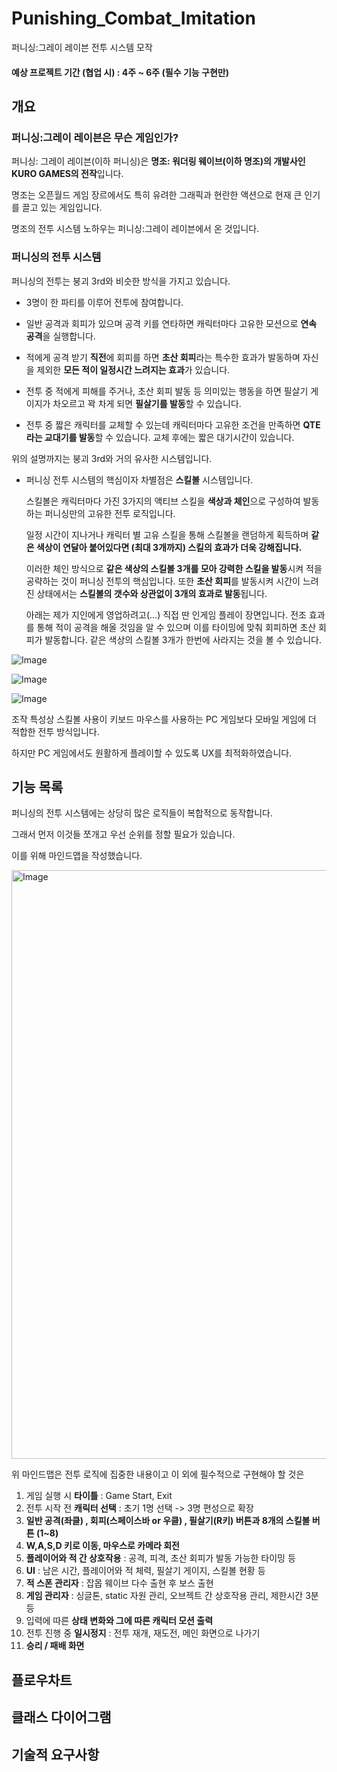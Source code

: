 # Punishing_Combat_Imitation
퍼니싱:그레이 레이븐 전투 시스템 모작

#### 예상 프로젝트 기간 (협업 시) : 4주 ~ 6주 (필수 기능 구현만)

## 개요

### 퍼니싱:그레이 레이븐은 무슨 게임인가?

퍼니싱: 그레이 레이븐(이하 퍼니싱)은 **명조: 워더링 웨이브(이하 명조)의 개발사인 KURO GAMES의 전작**입니다. 

명조는 오픈월드 게임 장르에서도 특히 유려한 그래픽과 현란한 액션으로 현재 큰 인기를 끌고 있는 게임입니다.

명조의 전투 시스템 노하우는 퍼니싱:그레이 레이븐에서 온 것입니다.

### 퍼니싱의 전투 시스템

퍼니싱의 전투는 붕괴 3rd와 비슷한 방식을 가지고 있습니다.

- 3명이 한 파티를 이루어 전투에 참여합니다.

- 일반 공격과 회피가 있으며 공격 키를 연타하면 캐릭터마다 고유한 모션으로 **연속 공격**을 실행합니다.

- 적에게 공격 받기 **직전**에 회피를 하면 **초산 회피**라는 특수한 효과가 발동하며 자신을 제외한 **모든 적이 일정시간 느려지는 효과**가 있습니다.

- 전투 중 적에게 피해를 주거나, 초산 회피 발동 등 의미있는 행동을 하면 필살기 게이지가 차오르고 꽉 차게 되면 **필살기를 발동**할 수 있습니다.

- 전투 중 짧은 캐릭터를 교체할 수 있는데 캐릭터마다 고유한 조건을 만족하면 **QTE라는 교대기를 발동**할 수 있습니다. 교체 후에는 짧은 대기시간이 있습니다.

위의 설명까지는 붕괴 3rd와 거의 유사한 시스템입니다.

- 퍼니싱 전투 시스템의 핵심이자 차별점은 **스킬볼** 시스템입니다.

  스킬볼은 캐릭터마다 가진 3가지의 액티브 스킬을 **색상과 체인**으로 구성하여 발동하는 퍼니싱만의 고유한 전투 로직입니다.
  
  일정 시간이 지나거나 캐릭터 별 고유 스킬을 통해 스킬볼을 랜덤하게 획득하며 **같은 색상이 연달아 붙어있다면 (최대 3개까지) 스킬의 효과가 더욱 강해집니다.**
  
  이러한 체인 방식으로 **같은 색상의 스킬볼 3개를 모아 강력한 스킬을 발동**시켜 적을 공략하는 것이 퍼니싱 전투의 핵심입니다.
  또한 **초산 회피**를 발동시켜 시간이 느려진 상태에서는 **스킬볼의 갯수와 상관없이 3개의 효과로 발동**됩니다.

  아래는 제가 지인에게 영업하려고(...) 직접 딴 인게임 플레이 장면입니다.
  전조 효과를 통해 적이 공격을 해올 것임을 알 수 있으며 이를 타이밍에 맞춰 회피하면 초산 회피가 발동합니다.
  같은 색상의 스킬볼 3개가 한번에 사라지는 것을 볼 수 있습니다.

![Image](https://github.com/user-attachments/assets/a64f731a-92be-4542-b49f-a1c0919fbefb)

![Image](https://github.com/user-attachments/assets/854bba4e-ed23-4e43-bd7f-e5cb57c70391)

![Image](https://github.com/user-attachments/assets/1e95eba2-cf04-4c26-9371-56b1efe78cf3)

조작 특성상 스킬볼 사용이 키보드 마우스를 사용하는 PC 게임보다 모바일 게임에 더 적합한 전투 방식입니다.

하지만 PC 게임에서도 원활하게 플레이할 수 있도록 UX를 최적화하였습니다.

## 기능 목록

퍼니싱의 전투 시스템에는 상당히 많은 로직들이 복합적으로 동작합니다.

그래서 먼저 이것들 쪼개고 우선 순위를 정할 필요가 있습니다.

이를 위해 마인드맵을 작성했습니다.

<img width="912" height="942" alt="Image" src="https://github.com/user-attachments/assets/f323f92e-1a8e-4ceb-86b6-13e21773a8c9" />

위 마인드맵은 전투 로직에 집중한 내용이고 이 외에 필수적으로 구현해야 할 것은

1. 게임 실행 시 **타이틀** : Game Start, Exit
2. 전투 시작 전 **캐릭터 선택** : 초기 1명 선택 -> 3명 편성으로 확장
3. **일반 공격(좌클) , 회피(스페이스바 or 우클) , 필살기(R키) 버튼과 8개의 스킬볼 버튼 (1~8)**
4. **W,A,S,D 키로 이동, 마우스로 카메라 회전**
5. **플레이어와 적 간 상호작용** : 공격, 피격, 초산 회피가 발동 가능한 타이밍 등
6. **UI** : 남은 시간, 플레이어와 적 체력, 필살기 게이지, 스킬볼 현황 등 
7. **적 스폰 관리자** : 잡몹 웨이브 다수 출현 후 보스 출현
8. **게임 관리자** : 싱글톤, static 자원 관리, 오브젝트 간 상호작용 관리, 제한시간 3분 등
9. 입력에 따른 **상태 변화와 그에 따른 캐릭터 모션 출력**
10. 전투 진행 중 **일시정지** : 전투 재개, 재도전, 메인 화면으로 나가기
11. **승리 / 패배 화면**

## 플로우차트

## 클래스 다이어그램

## 기술적 요구사항



